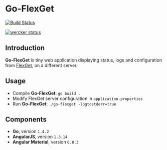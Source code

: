 # Go-FlexGet #

[![Build Status](https://travis-ci.org/iMax-pp/go-flexget.svg?branch=master)](https://travis-ci.org/iMax-pp/go-flexget)

[![wercker status](https://app.wercker.com/status/43149a32ca352251a19a7cbdfdaba20f/m "wercker status")](https://app.wercker.com/project/bykey/43149a32ca352251a19a7cbdfdaba20f)

## Introduction ##

**Go-FlexGet** is tiny web application displaying status, logs and configuration from [FlexGet](http://flexget.com/), on a different server.

## Usage ##

- Compile **Go-FlexGet**: `go build .`
- Modify FlexGet server configuration in `application.properties`
- Run **Go-FlexGet**: `./go-flexget -logtostderr=true`

## Components ##

- **Go**, version `1.4.2`
- **AngularJS**, version `1.3.14`
- **Angular Material**, version `0.8.3`
